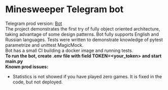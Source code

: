 # Minesweeper Telegram bot
Telegram prod version: [Bot](https://t.me/GameMinesweeperBot) <br>
The project demonstrates the first try of fully object oriented architecture, taking advantage of some design patterns. 
Bot fully supports English and Russian languages.
Tests were written to demonstrate knowledge of pytest parametrize and unittest MagicMock.
<br>
Bot has a small CI building a docker image and running tests.
<br>
**To run the bot, create .env file with field TOKEN=<your_token> and start main.py** <br>
**Known prod issues:**
* Statistics is not showed if you have played zero games. It is fixed in the code, but not deployed.